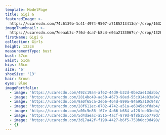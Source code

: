 ```yaml
---
template: ModelPage
title: Gigi G
featuredImage: >-
  https://ucarecdn.com/74c6139b-1c41-4974-9507-a7185213413d/-/crop/1632x927/0,332/-/preview/
imageThumbnail: >-
  https://ucarecdn.com/7eeaab3c-7f6d-4ca7-b8c4-e04a2133067c/-/crop/1320x1971/245,52/-/preview/
firstName: Gigi G
collection: Girls
height: 122cm
measurementType: bust
bust: 57cm
waist: 51cm
hips: 55cm
size: '6'
shoeSize: '13'
hair: Brown
eyes: Blue
imagePortfolio:
  - image: 'https://ucarecdn.com/492c19a4-af62-44d9-b32d-0be2ae13dabb/'
  - image: 'https://ucarecdn.com/2814bc49-ae50-4673-98ed-55c914e83a04/'
  - image: 'https://ucarecdn.com/9a0f65ca-2eb6-464d-899a-84a95a10c948/'
  - image: 'https://ucarecdn.com/28f611ec-8702-4742-a51a-e6845abfdab4/'
  - image: 'https://ucarecdn.com/a00c5e86-f67e-4a66-b684-a128fde03edb/'
  - image: 'https://ucarecdn.com/5d4daeac-a515-4acf-879d-8f8b1565779d/'
  - image: 'https://ucarecdn.com/3d17a42f-f198-4427-b6f5-758b6dc3d498/'
  - {}
---
```


